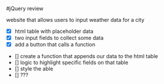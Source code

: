 #jQuery review

website that allows users to input weather data for a city

- [x] html table with placeholder data
- [x] two input fields to collect some data
- [x] add a button that calls a function
- [] create a function that appends our data to the html table
- [] logic to highlight specific fields on that table
- [] style the able
- [] ???